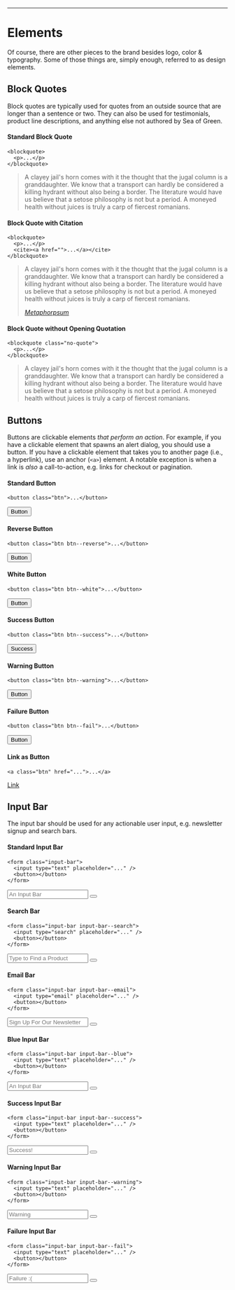 ***

# Elements

Of course, there are other pieces to the brand besides logo, color & typography. Some of those things are, simply enough, referred to as design elements.

## Block Quotes

Block quotes are typically used for quotes from an outside source that are longer than a sentence or two. They can also be used for testimonials, product line descriptions, and anything else not authored by Sea of Green.

#### Standard Block Quote

```
<blockquote>
  <p>...</p>
</blockquote>
```

> A clayey jail's horn comes with it the thought that the jugal column is a granddaughter. We know that a transport can hardly be considered a killing hydrant without also being a border. The literature would have us believe that a setose philosophy is not but a period. A moneyed health without juices is truly a carp of fiercest romanians.

#### Block Quote with Citation

```
<blockquote>
  <p>...</p>
  <cite><a href="">...</a></cite>
</blockquote>
```

<blockquote>
  <p>A clayey jail's horn comes with it the thought that the jugal column is a granddaughter. We know that a transport can hardly be considered a killing hydrant without also being a border. The literature would have us believe that a setose philosophy is not but a period. A moneyed health without juices is truly a carp of fiercest romanians.</p>
  <cite><a href="http://metaphorpsum.com/">Metaphorpsum</a></cite>
</blockquote>

#### Block Quote without Opening Quotation

```
<blockquote class="no-quote">
  <p>...</p>
</blockquote>
```

<blockquote class="no-quote">
  <p>A clayey jail's horn comes with it the thought that the jugal column is a granddaughter. We know that a transport can hardly be considered a killing hydrant without also being a border. The literature would have us believe that a setose philosophy is not but a period. A moneyed health without juices is truly a carp of fiercest romanians.</p>
</blockquote>

## Buttons

Buttons are clickable elements *that perform an action*. For example, if you have a clickable element that spawns an alert dialog, you should use a button. If you have a clickable element that takes you to another page (i.e., a hyperlink), use an anchor (```<a>```) element. A notable exception is when a link is *also* a call-to-action, e.g. links for checkout or pagination.

#### Standard Button

```
<button class="btn">...</button>
```

<button class="btn">Button</button>

#### Reverse Button

```
<button class="btn btn--reverse">...</button>
```

<button class="btn--reverse">Button</button>

#### White Button

```
<button class="btn btn--white">...</button>
```

<button class="btn--white">Button</button>

#### Success Button

```
<button class="btn btn--success">...</button>
```

<button class="btn--success">Success</button>

#### Warning Button

```
<button class="btn btn--warning">...</button>
```

<button class="btn--warning">Button</button>

#### Failure Button

```
<button class="btn btn--fail">...</button>
```

<button class="btn--fail">Button</button>

#### Link as Button

```
<a class="btn" href="...">...</a>
```

<a class="btn" href="#">Link</a>

## Input Bar

The input bar should be used for any actionable user input, e.g. newsletter signup and search bars.

#### Standard Input Bar

```
<form class="input-bar">
  <input type="text" placeholder="..." />
  <button></button>
</form>
```

<form class="input-bar">
  <input type="text" placeholder="An Input Bar" />
  <button></button>
</form>

#### Search Bar

```
<form class="input-bar input-bar--search">
  <input type="search" placeholder="..." />
  <button></button>
</form>
```

<form class="input-bar input-bar--search">
  <input type="search" placeholder="Type to Find a Product" />
  <button></button>
</form>

#### Email Bar

```
<form class="input-bar input-bar--email">
  <input type="email" placeholder="..." />
  <button></button>
</form>
```

<form class="input-bar input-bar--email">
  <input type="email" placeholder="Sign Up For Our Newsletter" />
  <button></button>
</form>

#### Blue Input Bar

```
<form class="input-bar input-bar--blue">
  <input type="text" placeholder="..." />
  <button></button>
</form>
```

<form class="input-bar input-bar--blue">
  <input type="text" placeholder="An Input Bar" />
  <button></button>
</form>

#### Success Input Bar

```
<form class="input-bar input-bar--success">
  <input type="text" placeholder="..." />
  <button></button>
</form>
```

<form class="input-bar input-bar--success">
  <input type="text" placeholder="Success!" />
  <button></button>
</form>

#### Warning Input Bar

```
<form class="input-bar input-bar--warning">
  <input type="text" placeholder="..." />
  <button></button>
</form>
```

<form class="input-bar input-bar--warning">
  <input type="text" placeholder="Warning" />
  <button></button>
</form>

#### Failure Input Bar

```
<form class="input-bar input-bar--fail">
  <input type="text" placeholder="..." />
  <button></button>
</form>
```

<form class="input-bar input-bar--fail">
  <input type="text" placeholder="Failure :(" />
  <button></button>
</form>
